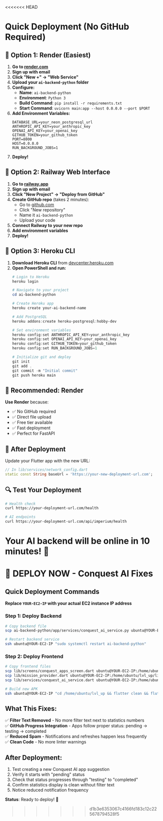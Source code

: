 <<<<<<< HEAD
# Quick Deployment (No GitHub Required)

## 🚀 **Option 1: Render (Easiest)**

1. **Go to [render.com](https://render.com)**
2. **Sign up with email**
3. **Click "New +" → "Web Service"**
4. **Upload your `ai-backend-python` folder**
5. **Configure:**
   - **Name**: `ai-backend-python`
   - **Environment**: `Python 3`
   - **Build Command**: `pip install -r requirements.txt`
   - **Start Command**: `uvicorn main:app --host 0.0.0.0 --port $PORT`
6. **Add Environment Variables:**
   ```
   DATABASE_URL=your_neon_postgresql_url
   ANTHROPIC_API_KEY=your_anthropic_key
   OPENAI_API_KEY=your_openai_key
   GITHUB_TOKEN=your_github_token
   PORT=8000
   HOST=0.0.0.0
   RUN_BACKGROUND_JOBS=1
   ```
7. **Deploy!**

## 🚀 **Option 2: Railway Web Interface**

1. **Go to [railway.app](https://railway.app)**
2. **Sign up with email**
3. **Click "New Project" → "Deploy from GitHub"**
4. **Create GitHub repo** (takes 2 minutes):
   - Go to [github.com](https://github.com)
   - Click "New repository"
   - Name it `ai-backend-python`
   - Upload your code
5. **Connect Railway to your new repo**
6. **Add environment variables**
7. **Deploy!**

## 🚀 **Option 3: Heroku CLI**

1. **Download Heroku CLI** from [devcenter.heroku.com](https://devcenter.heroku.com/articles/heroku-cli)
2. **Open PowerShell and run:**
   ```powershell
   # Login to Heroku
   heroku login
   
   # Navigate to your project
   cd ai-backend-python
   
   # Create Heroku app
   heroku create your-ai-backend-name
   
   # Add PostgreSQL
   heroku addons:create heroku-postgresql:hobby-dev
   
   # Set environment variables
   heroku config:set ANTHROPIC_API_KEY=your_anthropic_key
   heroku config:set OPENAI_API_KEY=your_openai_key
   heroku config:set GITHUB_TOKEN=your_github_token
   heroku config:set RUN_BACKGROUND_JOBS=1
   
   # Initialize git and deploy
   git init
   git add .
   git commit -m "Initial commit"
   git push heroku main
   ```

## 🎯 **Recommended: Render**

**Use Render** because:
- ✅ No GitHub required
- ✅ Direct file upload
- ✅ Free tier available
- ✅ Fast deployment
- ✅ Perfect for FastAPI

## 📱 **After Deployment**

Update your Flutter app with the new URL:

```dart
// In lib/services/network_config.dart
static const String baseUrl = 'https://your-new-deployment-url.com';
```

## 🔍 **Test Your Deployment**

```bash
# Health check
curl https://your-deployment-url.com/health

# AI endpoints
curl https://your-deployment-url.com/api/imperium/health
```

**Your AI backend will be online in 10 minutes!** 🚀 
=======
# 🚀 DEPLOY NOW - Conquest AI Fixes

## Quick Deployment Commands

**Replace `YOUR-EC2-IP` with your actual EC2 instance IP address**

### Step 1: Deploy Backend
```bash
# Copy backend file
scp ai-backend-python/app/services/conquest_ai_service.py ubuntu@YOUR-EC2-IP:/home/ubuntu/ai-backend-python/app/services/

# Restart backend service
ssh ubuntu@YOUR-EC2-IP "sudo systemctl restart ai-backend-python"
```

### Step 2: Deploy Frontend
```bash
# Copy frontend files
scp lib/screens/conquest_apps_screen.dart ubuntu@YOUR-EC2-IP:/home/ubuntu/lvl_up/lib/screens/
scp lib/mission_provider.dart ubuntu@YOUR-EC2-IP:/home/ubuntu/lvl_up/lib/
scp lib/services/conquest_ai_service.dart ubuntu@YOUR-EC2-IP:/home/ubuntu/lvl_up/lib/services/

# Build new APK
ssh ubuntu@YOUR-EC2-IP "cd /home/ubuntu/lvl_up && flutter clean && flutter pub get && flutter build apk --release"
```

## What This Fixes:

✅ **Filter Text Removed** - No more filter text next to statistics numbers  
✅ **GitHub Progress Integration** - Apps follow proper status: pending → testing → completed  
✅ **Reduced Spam** - Notifications and refreshes happen less frequently  
✅ **Clean Code** - No more linter warnings  

## After Deployment:

1. Test creating a new Conquest AI app suggestion
2. Verify it starts with "pending" status
3. Check that status progresses through "testing" to "completed"
4. Confirm statistics display is clean without filter text
5. Notice reduced notification frequency

**Status**: Ready to deploy! 🎯 
>>>>>>> d1b3e6353067c4166fd183c12c225678794528f5
